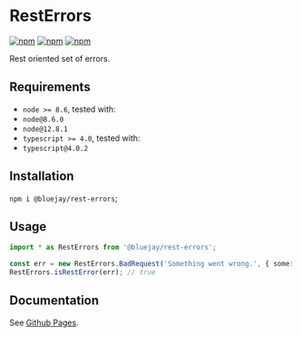 # RestErrors

[![npm](https://img.shields.io/npm/v/@bluejay/rest-errors.svg?style=flat-square)](https://www.npmjs.com/package/@bluejay/rest-errors)
 [![npm](https://img.shields.io/npm/dm/@bluejay/rest-errors.svg?style=flat-square)](https://www.npmjs.com/package/@bluejay/rest-errors)
[![npm](https://img.shields.io/npm/l/@bluejay/rest-errors.svg?style=flat-square)](https://www.npmjs.com/package/@bluejay/rest-errors)

Rest oriented set of errors.

## Requirements

- `node >= 8.6`, tested with:
 - `node@8.6.0`
 - `node@12.8.1`
- `typescript >= 4.0`, tested with:
 - `typescript@4.0.2`

## Installation

`npm i @bluejay/rest-errors`;

## Usage

```typescript
import * as RestErrors from '@bluejay/rest-errors';

const err = new RestErrors.BadRequest('Something went wrong.', { some: { meta: 'data' } });
RestErrors.isRestError(err); // true
```

## Documentation

See [Github Pages](https://bluebirds-blue-jay.github.io/rest-errors/).
